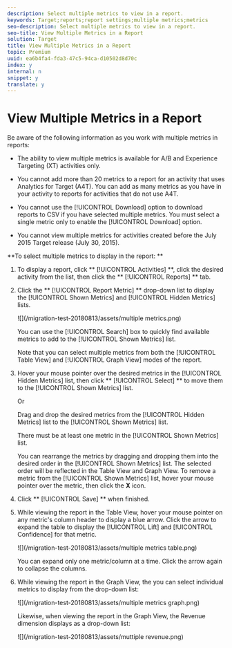 ```yaml
---
description: Select multiple metrics to view in a report.
keywords: Target;reports;report settings;multiple metrics;metrics
seo-description: Select multiple metrics to view in a report.
seo-title: View Multiple Metrics in a Report
solution: Target
title: View Multiple Metrics in a Report
topic: Premium
uuid: ea6b4fa4-fda3-47c5-94ca-d10502d8d70c
index: y
internal: n
snippet: y
translate: y
---
```


# View Multiple Metrics in a Report

Be aware of the following information as you work with multiple metrics in reports: 


* The ability to view multiple metrics is available for A/B and Experience Targeting (XT) activities only. 

* You cannot add more than 20 metrics to a report for an activity that uses Analytics for Target (A4T). You can add as many metrics as you have in your activity to reports for activities that do not use A4T. 

* You cannot use the [!UICONTROL  Download] option to download reports to CSV if you have selected multiple metrics. You must select a single metric only to enable the [!UICONTROL  Download] option. 

* You cannot view multiple metrics for activities created before the July 2015 Target release (July 30, 2015). 



**To select multiple metrics to display in the report: ** 


1. To display a report, click ** [!UICONTROL  Activities] **, click the desired activity from the list, then click the ** [!UICONTROL  Reports] ** tab. 

1. Click the ** [!UICONTROL  Report Metric] ** drop-down list to display the [!UICONTROL  Shown Metrics] and [!UICONTROL  Hidden Metrics] lists. 

   ![](/migration-test-20180813/assets/multiple metrics.png) 

   You can use the [!UICONTROL  Search] box to quickly find available metrics to add to the [!UICONTROL  Shown Metrics] list. 

   Note that you can select multiple metrics from both the [!UICONTROL  Table View] and [!UICONTROL  Graph View] modes of the report. 

1. Hover your mouse pointer over the desired metrics in the [!UICONTROL  Hidden Metrics] list, then click ** [!UICONTROL  Select] ** to move them to the [!UICONTROL  Shown Metrics] list. 

   Or 

   Drag and drop the desired metrics from the [!UICONTROL  Hidden Metrics] list to the [!UICONTROL  Shown Metrics] list. 

   There must be at least one metric in the [!UICONTROL  Shown Metrics] list. 

   You can rearrange the metrics by dragging and dropping them into the desired order in the [!UICONTROL  Shown Metrics] list. The selected order will be reflected in the Table View and Graph View. To remove a metric from the [!UICONTROL  Shown Metrics] list, hover your mouse pointer over the metric, then click the **X** icon. 

1. Click ** [!UICONTROL  Save] ** when finished. 

1. While viewing the report in the Table View, hover your mouse pointer on any metric's column header to display a blue arrow. Click the arrow to expand the table to display the [!UICONTROL  Lift] and [!UICONTROL  Confidence] for that metric. 

   ![](/migration-test-20180813/assets/multiple metrics table.png) 

   You can expand only one metric/column at a time. Click the arrow again to collapse the columns. 

1. While viewing the report in the Graph View, the you can select individual metrics to display from the drop-down list: 

   ![](/migration-test-20180813/assets/multiple metrics graph.png) 

   Likewise, when viewing the report in the Graph View, the Revenue dimension displays as a drop-down list: 

   ![](/migration-test-20180813/assets/muttiple revenue.png) 


